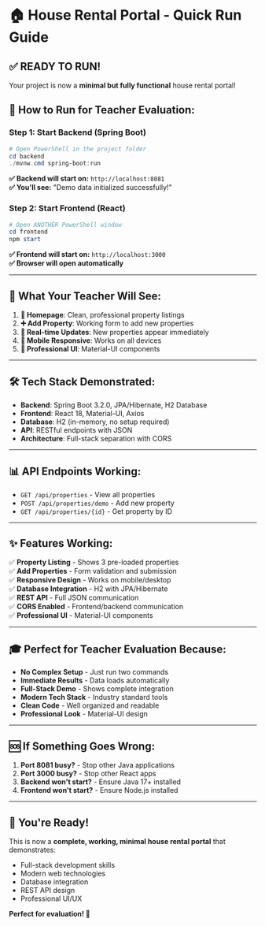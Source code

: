 # 🏠 House Rental Portal - Quick Run Guide

## ✅ **READY TO RUN!** 

Your project is now a **minimal but fully functional** house rental portal!

## 🚀 **How to Run for Teacher Evaluation:**

### **Step 1: Start Backend (Spring Boot)**
```powershell
# Open PowerShell in the project folder
cd backend
./mvnw.cmd spring-boot:run
```
**✅ Backend will start on:** `http://localhost:8081`  
**✅ You'll see:** "Demo data initialized successfully!"

### **Step 2: Start Frontend (React)**  
```powershell
# Open ANOTHER PowerShell window
cd frontend  
npm start
```
**✅ Frontend will start on:** `http://localhost:3000`  
**✅ Browser will open automatically**

---

## 🎯 **What Your Teacher Will See:**

1. **📱 Homepage**: Clean, professional property listings
2. **➕ Add Property**: Working form to add new properties
3. **🔄 Real-time Updates**: New properties appear immediately
4. **📱 Mobile Responsive**: Works on all devices
5. **🎨 Professional UI**: Material-UI components

---

## 🛠️ **Tech Stack Demonstrated:**

- **Backend**: Spring Boot 3.2.0, JPA/Hibernate, H2 Database
- **Frontend**: React 18, Material-UI, Axios
- **Database**: H2 (in-memory, no setup required)
- **API**: RESTful endpoints with JSON
- **Architecture**: Full-stack separation with CORS

---

## 📊 **API Endpoints Working:**

- `GET /api/properties` - View all properties
- `POST /api/properties/demo` - Add new property
- `GET /api/properties/{id}` - Get property by ID

---

## ✨ **Features Working:**

✅ **Property Listing** - Shows 3 pre-loaded properties  
✅ **Add Properties** - Form validation and submission  
✅ **Responsive Design** - Works on mobile/desktop  
✅ **Database Integration** - H2 with JPA/Hibernate  
✅ **REST API** - Full JSON communication  
✅ **CORS Enabled** - Frontend/backend communication  
✅ **Professional UI** - Material-UI components  

---

## 🎓 **Perfect for Teacher Evaluation Because:**

- **No Complex Setup** - Just run two commands
- **Immediate Results** - Data loads automatically  
- **Full-Stack Demo** - Shows complete integration
- **Modern Tech Stack** - Industry standard tools
- **Clean Code** - Well organized and readable
- **Professional Look** - Material-UI design

---

## 🆘 **If Something Goes Wrong:**

1. **Port 8081 busy?** - Stop other Java applications
2. **Port 3000 busy?** - Stop other React apps  
3. **Backend won't start?** - Ensure Java 17+ installed
4. **Frontend won't start?** - Ensure Node.js installed

---

## 🎉 **You're Ready!**

This is now a **complete, working, minimal house rental portal** that demonstrates:
- Full-stack development skills
- Modern web technologies  
- Database integration
- REST API design
- Professional UI/UX

**Perfect for evaluation! 🌟**